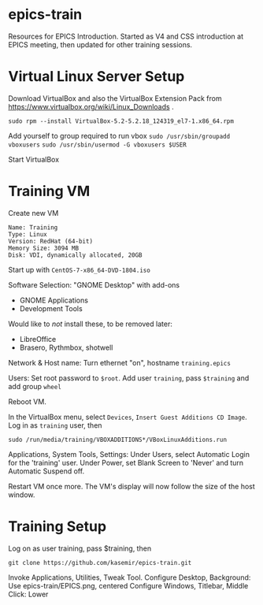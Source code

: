 # epics-train
Resources for EPICS Introduction.
Started as V4 and CSS introduction at EPICS meeting,
then updated for other training sessions.

# Virtual Linux Server Setup
Download VirtualBox and also the VirtualBox Extension Pack from https://www.virtualbox.org/wiki/Linux_Downloads .

`sudo rpm --install VirtualBox-5.2-5.2.18_124319_el7-1.x86_64.rpm`

Add yourself to group required to run vbox
`sudo /usr/sbin/groupadd vboxusers`
`sudo /usr/sbin/usermod -G vboxusers $USER`
 
Start VirtualBox

# Training VM
Create new VM
```
Name: Training
Type: Linux
Version: RedHat (64-bit)
Memory Size: 3094 MB
Disk: VDI, dynamically allocated, 20GB
```

Start up with `CentOS-7-x86_64-DVD-1804.iso`

Software Selection: "GNOME Desktop" with add-ons
 * GNOME Applications
 * Development Tools

Would like to _not_ install these, to be removed later:
 * LibreOffice
 * Brasero, Rythmbox, shotwell

Network & Host name: Turn ethernet "on", hostname `training.epics`

Users: Set root password to `$root`. Add user `training`, pass `$training` and add group `wheel`

Reboot VM.

In the VirtualBox menu, select `Devices`, `Insert Guest Additions CD Image`.
Log in as `training` user, then
```
sudo /run/media/training/VBOXADDITIONS*/VBoxLinuxAdditions.run
```

Applications, System Tools, Settings:
Under Users, select Automatic Login for the 'training' user.
Under Power, set Blank Screen to 'Never' and turn Automatic Suspend off.

Restart VM once more. The VM's display will now follow the size of the host window.


# Training Setup

Log on as user training, pass $training, then
```
git clone https://github.com/kasemir/epics-train.git
```

Invoke Applications, Utilities, Tweak Tool.
Configure Desktop, Background: Use epics-train/EPICS.png, centered
Configure Windows, Titlebar, Middle Click: Lower

